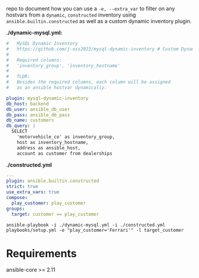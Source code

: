repo to document how you can use a `-e, --extra_var` to filter on any hostvars from a `dynamic`, `constructed` inventory using `ansible.builtin.constructed` as well as a custom dynamic inventory plugin.


**./dynamic-mysql.yml:**
```yaml
#   MySQL Dynamic Inventory
#   https://github.com/j-oss2023/mysql-dynamic-inventory # Custom Dynamic Plugin
#   
#   Required columns: 
#   'inventory_group', 'inventory_hostname'
#
#   TLDR:
#   Besides the required columns, each column will be assigned 
#   as an ansible hostvar dynamically.

plugin: mysql-dynamic-inventory
db_host: backend
db_user: ansible_db_user
db_pass: ansible_db_pass
db_name: customers
db_query: |
  SELECT 
    'motorvehicle_co' as inventory_group,
    host as inventory_hostname,
    address as ansible_host,
    account as customer from dealerships
```

**./constructed.yml**
```yaml
---
plugin: ansible.builtin.constructed
strict: true
use_extra_vars: true
compose:
  play_customer: play_customer
groups:
  target: customer == play_customer
```


`ansible-playbook -i ./dynamic-mysql.yml -i ./constructed.yml playbooks/setup.yml -e "play_customer='Ferrari'" -l target_customer`

# Requirements

ansible-core >= 2.11